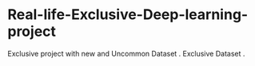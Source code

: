 # Real-life-Exclusive-Deep-learning-project
Exclusive project with new  and  Uncommon Dataset  . Exclusive Dataset .


